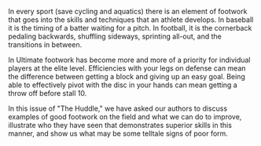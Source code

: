 In every sport (save cycling and aquatics) there is an element of
footwork that goes into the skills and techniques that an athlete
develops. In baseball it is the timing of a batter waiting for a pitch.
In football, it is the cornerback pedaling backwards, shuffling
sideways, sprinting all-out, and the transitions in between.

In Ultimate footwork has become more and more of a priority for
individual players at the elite level. Efficiencies with your legs on
defense can mean the difference between getting a block and giving up an
easy goal. Being able to effectively pivot with the disc in your hands
can mean getting a throw off before stall 10.

In this issue of "The Huddle," we have asked our authors to discuss
examples of good footwork on the field and what we can do to improve,
illustrate who they have seen that demonstrates superior skills in this
manner, and show us what may be some telltale signs of poor form.
